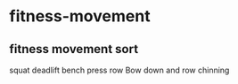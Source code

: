 # fitness-movement
## fitness movement sort
squat
deadlift
bench press
row
Bow down and row
chinning
